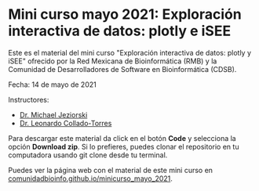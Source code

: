 # Mini curso mayo 2021: Exploración interactiva de datos: plotly e iSEE

Este es el material del mini curso "Exploración interactiva de datos: plotly y iSEE" ofrecido por la Red Mexicana de Bioinformática (RMB) y la Comunidad de Desarrolladores de Software en Bioinformática (CDSB).

Fecha: 14 de mayo de 2021

Instructores:

* [Dr. Michael Jeziorski](https://twitter.com/kirbykyle1)
* [Dr. Leonardo Collado-Torres](http://lcolladotor.github.io/es)

Para descargar este material da click en el botón **Code** y selecciona la opción **Download zip**. Si lo prefieres, puedes clonar el repositorio en tu computadora usando git clone desde tu terminal.

Puedes ver la página web con el material de este mini curso en [comunidadbioinfo.github.io/minicurso_mayo_2021](https://comunidadbioinfo.github.io/minicurso_mayo_2021/).
